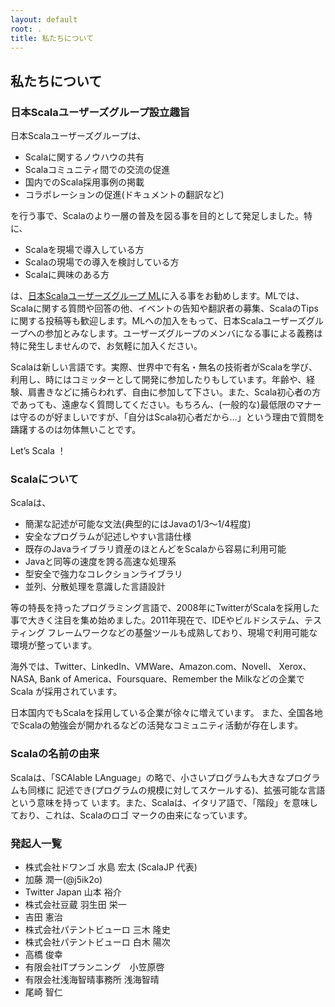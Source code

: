 ```yaml
---
layout: default
root: .
title: 私たちについて
---
```


## 私たちについて

### 日本Scalaユーザーズグループ設立趣旨

日本Scalaユーザーズグループは、

* Scalaに関するノウハウの共有
* Scalaコミュニティ間での交流の促進
* 国内でのScala採用事例の掲載
* コラボレーションの促進(ドキュメントの翻訳など)

を行う事で、Scalaのより一層の普及を図る事を目的として発足しました。特に、

* Scalaを現場で導入している方
* Scalaの現場での導入を検討している方
* Scalaに興味のある方

は、[日本Scalaユーザーズグループ ML](http://groups.google.com/group/scala-jp)に入る事をお勧めします。MLでは、Scalaに関する質問や回答の他、イベントの告知や翻訳者の募集、ScalaのTipsに関する投稿等も歓迎します。MLへの加入をもって、日本Scalaユーザーズグループへの参加とみなします。ユーザーズグループのメンバになる事による義務は特に発生しませんので、お気軽に加入ください。

Scalaは新しい言語です。実際、世界中で有名・無名の技術者がScalaを学び、利用し、時にはコミッターとして開発に参加したりもしています。年齢や、経験、肩書きなどに捕らわれず、自由に参加して下さい。また、Scala初心者の方であっても、遠慮なく質問してください。もちろん、(一般的な)最低限のマナーは守るのが好ましいですが、「自分はScala初心者だから…」という理由で質問を躊躇するのは勿体無いことです。

Let’s Scala ！

### Scalaについて

Scalaは、

* 簡潔な記述が可能な文法(典型的にはJavaの1/3～1/4程度)
* 安全なプログラムが記述しやすい言語仕様
* 既存のJavaライブラリ資産のほとんどをScalaから容易に利用可能
* Javaと同等の速度を誇る高速な処理系
* 型安全で強力なコレクションライブラリ
* 並列、分散処理を意識した言語設計

等の特長を持ったプログラミング言語で、2008年にTwitterがScalaを採用した
事で大きく注目を集め始めました。2011年現在で、IDEやビルドシステム、テスティング
フレームワークなどの基盤ツールも成熟しており、現場で利用可能な環境が整っています。

海外では、Twitter、LinkedIn、VMWare、Amazon.com、Novell、
Xerox、NASA, Bank of America、Foursquare、Remember the Milkなどの企業でScala
が採用されています。

日本国内でもScalaを採用している企業が徐々に増えています。
また、全国各地でScalaの勉強会が開かれるなどの活発なコミュニティ活動が存在します。

### Scalaの名前の由来

Scalaは、「SCAlable LAnguage」の略で、小さいプログラムも大きなプログラムも同様に
記述でき(プログラムの規模に対してスケールする)、拡張可能な言語という意味を持って
います。また、Scalaは、イタリア語で、「階段」を意味しており、これは、Scalaのロゴ
マークの由来になっています。

### 発起人一覧

* 株式会社ドワンゴ 水島 宏太 (ScalaJP 代表)
* 加藤 潤一(@j5ik2o)
* Twitter Japan 山本 裕介
* 株式会社豆蔵 羽生田 栄一
* 吉田 憲治
* 株式会社パテントビューロ 三木 隆史
* 株式会社パテントビューロ 白木 陽次
* 高橋 俊幸
* 有限会社ITプランニング　小笠原啓
* 有限会社浅海智晴事務所 浅海智晴
* 尾崎 智仁

